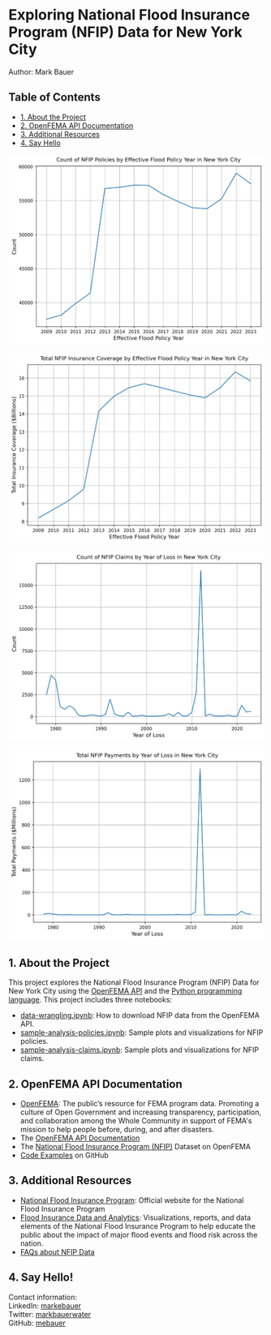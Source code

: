 # Exploring National Flood Insurance Program (NFIP) Data for New York City
Author: Mark Bauer

## Table of Contents
   * [1. About the Project](#1-About-the-Project)
   * [2. OpenFEMA API Documentation](#2-OpenFEMA-API-Documentation)
   * [3. Additional Resources](#3-Additional-Resources)
   * [4. Say Hello](#4-Say-Hello)

![cover photo](figures/effective-policies.png)  

![cover photo](figures/total-coverage.png)  

![cover photo](figures/count-claims.png)

![cover photo](figures/total-payments.png)

## 1. About the Project
This project explores the National Flood Insurance Program (NFIP) Data for New York City using the [OpenFEMA API](https://www.fema.gov/about/openfema/api) and the [Python programming language](https://www.python.org/). This project includes three notebooks:
* [data-wrangling.ipynb](https://github.com/mebauer/fema-nfip-nyc/blob/master/data-wrangling.ipynb): How to download NFIP data from the OpenFEMA API.
* [sample-analysis-policies.ipynb](https://github.com/mebauer/fema-nfip-nyc/blob/master/sample-analysis-policies.ipynb): Sample plots and visualizations for NFIP policies.
* [sample-analysis-claims.ipynb](https://github.com/mebauer/fema-nfip-nyc/blob/master/sample-analysis-claims.ipynb): Sample plots and visualizations for NFIP claims.

## 2. OpenFEMA API Documentation
* [OpenFEMA](https://www.fema.gov/about/reports-and-data/openfema): The public’s resource for FEMA program data. Promoting a culture of Open Government and increasing transparency, participation, and collaboration among the Whole Community in support of FEMA's mission to help people before, during, and after disasters.
* The [OpenFEMA API Documentation](https://www.fema.gov/about/openfema/api)
* The [National Flood Insurance Program (NFIP)](https://www.fema.gov/about/openfema/data-sets#nfip) Dataset on OpenFEMA
* [Code Examples](https://github.com/FEMA/openfema-samples) on GitHub

## 3. Additional Resources
* [National Flood Insurance Program](https://nfipservices.floodsmart.gov/): Official website for the National Flood Insurance Program
* [Flood Insurance Data and Analytics](https://nfipservices.floodsmart.gov/reports-flood-insurance-data): Visualizations, reports, and data elements of the National Flood Insurance Program to help educate the public about the impact of major flood events and flood risk across the nation.
* [FAQs about NFIP Data](https://nfipservices.floodsmart.gov/frequently-asked-questions-about-nfip-policies-and-claims-data)

## 4. Say Hello!
Contact information:    
LinkedIn: [markebauer](https://www.linkedin.com/in/markebauer/)  
Twitter: [markbauerwater](https://twitter.com/markbauerwater)  
GitHub: [mebauer](https://github.com/mebauer)
